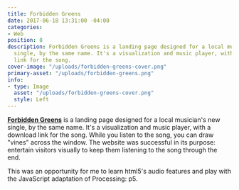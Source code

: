 ```yaml
---
title: Forbidden Greens
date: 2017-06-18 13:31:00 -04:00
categories:
- Web
position: 8
description: Forbidden Greens is a landing page designed for a local musicians new
  single, by the same name. It's a visualization and music player, with a download
  link for the song.
cover-image: "/uploads/forbidden-greens-cover.png"
primary-asset: "/uploads/forbidden-greens.png"
info:
- type: Image
  asset: "/uploads/forbidden-greens-cover.png"
  style: Left
---
```


[**Forbidden Greens**](https://forbidden-greens.netlify.com/) is a landing page designed for a local musician's new single, by the same name. It's a visualization and music player, with a download link for the song. While you listen to the song, you can draw "vines" across the window. The website was successful in its purpose: entertain visitors visually to keep them listening to the song through the end.

This was an opportunity for me to learn html5's audio features and play with the JavaScript adaptation of Processing: p5.
